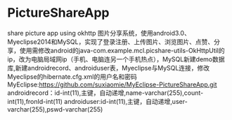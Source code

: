 # PictureShareApp
share picture app using okhttp
图片分享系统，使用android3.0、Myeclipse2014和MySQL，实现了登录注册、上传图片、浏览图片、点赞、分享，使用需修改android的java-com.example.mcl.picshare-utils-OkHttpUtil的ip，改为电脑局域网ip（手机、电脑连另一个手机热点），MySQL新建demo数据库,新建androidrecord、androiduser表，Myeclipse与MySQL连接，修改Myeclipse的hibernate.cfg.xml的用户名和密码
MyEclipse:https://github.com/suxiaomie/MyEclipse-PictureShareApp.git
androidrecord：id-int(11),主键，自动递增,name-varchar(255),count-int(11),fronId-int(11)
androiduser:id-int(11),主键，自动递增,user-varchar(255),pswd-varchar(255)
